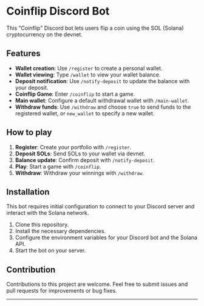 # Coinflip Discord Bot

This "Coinflip" Discord bot lets users flip a coin using the SOL (Solana) cryptocurrency on the devnet.

## Features

- **Wallet creation**: Use `/register` to create a personal wallet.
- **Wallet viewing**: Type `/wallet` to view your wallet balance.
- **Deposit notification**: Use `/notify-deposit` to update the balance with your deposit.
- **Coinflip Game**: Enter `/coinflip` to start a game.
- **Main wallet**: Configure a default withdrawal wallet with `/main-wallet`.
- **Withdraw funds**: Use `/withdraw` and choose `true` to send funds to the registered wallet, or `new_wallet` to specify a new wallet.

## How to play

1. **Register**: Create your portfolio with `/register`.
2. **Deposit SOLs**: Send SOLs to your wallet via devnet.
3. **Balance update**: Confirm deposit with `/notify-deposit`.
4. **Play**: Start a game with `/coinflip`.
5. **Withdraw**: Withdraw your winnings with `/withdraw`.

## Installation

This bot requires initial configuration to connect to your Discord server and interact with the Solana network.

1. Clone this repository.
2. Install the necessary dependencies.
3. Configure the environment variables for your Discord bot and the Solana API.
4. Start the bot on your server.

## Contribution

Contributions to this project are welcome. Feel free to submit issues and pull requests for improvements or bug fixes.

---
